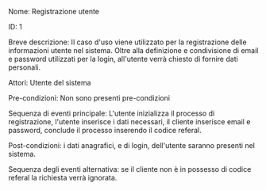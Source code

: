 Nome: Registrazione utente

ID: 1

Breve descrizione: Il caso d'uso viene utilizzato per la registrazione delle informazioni utente nel sistema.
Oltre alla definizione e condivisione di email e password utilizzati per la login, all'utente verrà chiesto di fornire dati personali.

Attori: Utente del sistema

Pre-condizioni: Non sono presenti pre-condizioni

Sequenza di eventi principale: L'utente inizializza il processo di registrazione, l'utente inserisce i dati necessari, il cliente inserisce email e password, conclude il processo inserendo il codice referal.

Post-condizioni: i dati anagrafici, e di login, dell'utente saranno presenti nel sistema.

Sequenza degli eventi alternativa: se il cliente non è in possesso di codice referal la richiesta verrà ignorata.